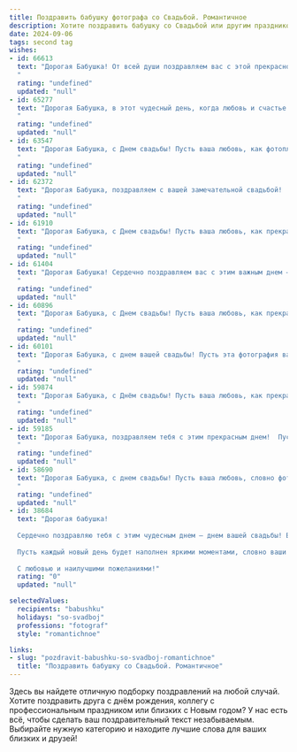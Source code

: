 ```yaml
---
title: Поздравить бабушку фотографа со Свадьбой. Романтичное
description: Хотите поздравить бабушку со Свадьбой или другим праздником? Наш ИИ создаст незабываемое поздравление, а вы обязательно выделитесь среди других.  
date: 2024-09-06
tags: second tag
wishes:
- id: 66613
  text: "Дорогая Бабушка! От всей души поздравляем вас с этой прекрасной свадьбой! Пусть ваш союз будет таким же красивым и ярким, как снимки, которые вы создаете своими руками. Желаем вам бесконечной любви, счастья и процветания!
  "
  rating: "undefined"
  updated: "null"
- id: 65277
  text: "Дорогая Бабушка, в этот чудесный день, когда любовь и счастье сливаются воедино, позвольте мне поздравить вас с вашей свадьбой! Пусть этот прекрасный день станет началом новой главы в вашей жизни, наполненной любовью, радостью и вдохновением. Как фотограф, я знаю, что вы сможете запечатлеть самые яркие моменты вашего совместного пути, чтобы сохранить их в памяти навсегда. Желаю вам долгих и счастливых лет, наполненных нежностью, заботой и взаимным пониманием!
  "
  rating: "undefined"
  updated: "null"
- id: 63547
  text: "Дорогая Бабушка, с Днем свадьбы! Пусть ваша любовь, как фотопленка, хранит самые яркие моменты жизни, а каждый день будет наполнен теплыми, нежными кадрами счастья.
  "
  rating: "undefined"
  updated: "null"
- id: 62372
  text: "Дорогая Бабушка, поздравляем с вашей замечательной свадьбой!  Пусть ваша любовь, как прекрасная фотография, будет вечной и яркой, хранящей все ваши счастливые мгновения. Желаем вам бесконечного счастья и радости в семейной жизни!
  "
  rating: "undefined"
  updated: "null"
- id: 61910
  text: "Дорогая Бабушка, с Днем свадьбы! Пусть ваша любовь, как прекрасная фотография, остаётся яркой и живой на долгие годы!
  "
  rating: "undefined"
  updated: "null"
- id: 61404
  text: "Дорогая Бабушка! Сердечно поздравляем вас с этим важным днем – днем вашей свадьбы! Пусть ваша любовь, как ваша фотокамера, запечатлеет самые яркие и счастливые моменты вашей жизни. Будьте счастливы, любимы и всегда окружены теплом и заботой!
  "
  rating: "undefined"
  updated: "null"
- id: 60896
  text: "Дорогая Бабушка, с Днем свадьбы! Пусть ваша любовь, как прекрасная фотография, запечатлеет самые счастливые моменты жизни, и каждый новый день будет полон ярких красок и нежных чувств!
  "
  rating: "undefined"
  updated: "null"
- id: 60101
  text: "Дорогая Бабушка, с днем вашей свадьбы! Пусть эта фотография вашей любви станет символом нежности, счастья и вечной молодости. Желаю вам бесконечного тепла, нежности и романтики, которые вы храните в своем сердце и дарите миру!
  "
  rating: "undefined"
  updated: "null"
- id: 59874
  text: "Дорогая Бабушка, с Днём свадьбы! Пусть ваша любовь, как прекрасная фотография, останется яркой и живой на долгие годы.
  "
  rating: "undefined"
  updated: "null"
- id: 59185
  text: "Дорогая Бабушка, поздравляем тебя с этим прекрасным днем!  Пусть ваша свадьба станет началом новой главы в вашей жизни, наполненной любовью, счастьем и вдохновением. Пусть ваша семейная история напишется яркими красками, которые ты так талантливо ловишь объективом. Желаем вам бесконечной любви, радости и чудесных моментов, которые вы будете хранить в памяти и на фотографиях.
  "
  rating: "undefined"
  updated: "null"
- id: 58690
  text: "Дорогая Бабушка, с днем свадьбы! Пусть ваша любовь, словно фотоснимок, навсегда сохранит яркие моменты счастья и нежности, а ваш семейный альбом будет наполнен красивыми и трогательными историями любви.
  "
  rating: "undefined"
  updated: "null"
- id: 38684
  text: "Дорогая бабушка!
  
  Сердечно поздравляю тебя с этим чудесным днем — днем вашей свадьбы! В этот особенный момент, когда сердца соединяются, словно кадры в волшебном фотоснимке, хочу пожелать вам бесконечной любви и счастья.
  
  Пусть каждый новый день будет наполнен яркими моментами, словно ваши любимые фотографии, сохраняющие самые трогательные воспоминания. Пусть ваши взгляды всегда встречаются с теплотой, а ваши сердца бьются в унисон, незабываемо запечатлевая каждую миг вашей совместной жизни.
  
  С любовью и наилучшими пожеланиями!"
  rating: "0"
  updated: "null"

selectedValues:
  recipients: "babushku"
  holidays: "so-svadboj"
  professions: "fotograf"
  style: "romantichnoe"

links:
- slug: "pozdravit-babushku-so-svadboj-romantichnoe"
  title: "Поздравить бабушку со Свадьбой. Романтичное"
---
```


Здесь вы найдете отличную подборку поздравлений на любой случай. 
Хотите поздравить друга с днём рождения, коллегу с профессиональным праздником или близких с Новым годом? У нас есть всё, чтобы сделать ваш поздравительный текст незабываемым. Выбирайте нужную категорию и находите лучшие слова для ваших близких и друзей!
